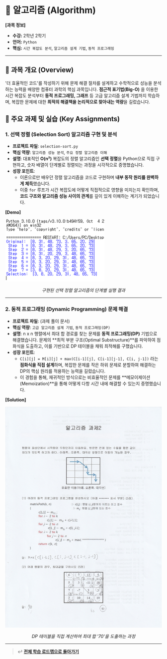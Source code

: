 # 🧠 알고리즘 (Algorithm)

**[과목 정보]**
- **수강:** 2학년 2학기
- **언어:** `Python`
- **핵심:** `시간 복잡도 분석`, `알고리즘 설계 기법`, `동적 프로그래밍`

---

## 📖 과목 개요 (Overview)
'더 효율적인 코드'를 작성하기 위해 문제 해결 절차를 설계하고 수학적으로 성능을 분석하는 능력을 배양한 컴퓨터 과학의 핵심 과목입니다. **점근적 표기법(Big-O)** 을 이용한 시간 복잡도 분석부터 **동적 프로그래밍, 그래프** 등 고급 알고리즘 설계 기법까지 학습하며, 복잡한 문제에 대한 **최적의 해결책을 논리적으로 찾아내는 역량**을 길렀습니다.

## 🚀 주요 과제 및 실습 (Key Assignments)

### 1. 선택 정렬 (Selection Sort) 알고리즘 구현 및 분석
- **프로젝트 파일**: `selection-sort.py`
- **핵심 역량**: `알고리즘 성능 분석`, `주요 정렬 알고리즘 이해`
- **설명**: 대표적인 **O(n²)** 복잡도의 정렬 알고리즘인 **선택 정렬**을 Python으로 직접 구현하고, 숫자 배열이 단계별로 정렬되는 과정을 시각적으로 증명했습니다.
- **성장 포인트**:
    - 이론으로만 배우던 정렬 알고리즘을 코드로 구현하며 **내부 동작 원리를 완벽하게 체득**했습니다.
    - 이중 `for` 루프가 시간 복잡도에 어떻게 직접적으로 영향을 미치는지 확인하며, **코드 구조와 알고리즘 성능 사이의 관계**를 깊이 있게 이해하는 계기가 되었습니다.

**[Demo]**

![선택 정렬 실행 결과](./assets/selection-sort-result.png)
*<p align="center">구현된 선택 정렬 알고리즘의 단계별 실행 결과</p>*

---

### 2. 동적 프로그래밍 (Dynamic Programming) 문제 해결
- **프로젝트 파일**: (과제 풀이 문서)
- **핵심 역량**: `고급 알고리즘 설계 기법`, `동적 프로그래밍(DP)`
- **설명**: n x n 행렬에서 최대 합 경로를 찾는 문제를 **동적 프로그래밍(DP)** 기법으로 해결했습니다. 문제의 **최적 부분 구조(Optimal Substructure)**를 파악하여 점화식을 도출하고, 이를 기반으로 DP 테이블을 채워 최적해를 구했습니다.
- **성장 포인트**:
    - `C[i][j] = M[i][j] + max(C[i-1][j], C[i-1][j-1], C[i, j-1])` 라는 **점화식을 직접 설계**하며, 복잡한 문제를 작은 하위 문제로 분할하여 해결하는 DP의 핵심 원리를 적용하는 능력을 길렀습니다.
    - 이 경험을 통해, 재귀적인 방식으로는 비효율적인 문제를 **메모이제이션(Memoization)**을 통해 어떻게 다항 시간 내에 해결할 수 있는지 증명했습니다.

**[Solution]**

![동적 프로그래밍 과제 풀이](./assets/dp-matrix-path-solution.jpg)
*<p align="center">DP 테이블을 직접 계산하여 최대 합 '70'을 도출하는 과정</p>*

---
> ↩️ **[전체 학습 로드맵으로 돌아가기](../../README.md)**
